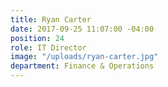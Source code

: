 ```yaml
---
title: Ryan Carter
date: 2017-09-25 11:07:00 -04:00
position: 24
role: IT Director
image: "/uploads/ryan-carter.jpg"
department: Finance & Operations
---
```

